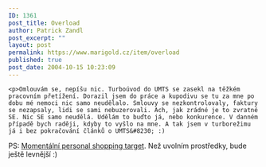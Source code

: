 ```yaml
---
ID: 1361
post_title: Overload
author: Patrick Zandl
post_excerpt: ""
layout: post
permalink: https://www.marigold.cz/item/overload
published: true
post_date: 2004-10-15 10:23:09
---
```

	<p>Omlouvám se, nepíšu nic. Turboúvod do UMTS se zasekl na těžkém pracovním přetížení. Dorazil jsem do práce a kupodivu se tu za mne po dobu mé nemoci nic samo neudělalo. Smlouvy se nezkontrolovaly, faktury se nezapsaly, lidi se sami nebuzerovali. Ach, jak zrádné je to zvratné SE. Nic SE samo neudělá. Udělám to buďto já, nebo konkurence. V danném případě bych raději, kdyby to vyšlo na mne. A tak jsem v turborežimu já i bez pokračování článků o UMTS&#8230; :)
</p>
	<p>PS: <a href="http://www.lcdpanely.cz/detail.do?id=1000140">Momentální personal shopping target</a>. Než uvolním prostředky, bude ještě levnější :)
</p>
